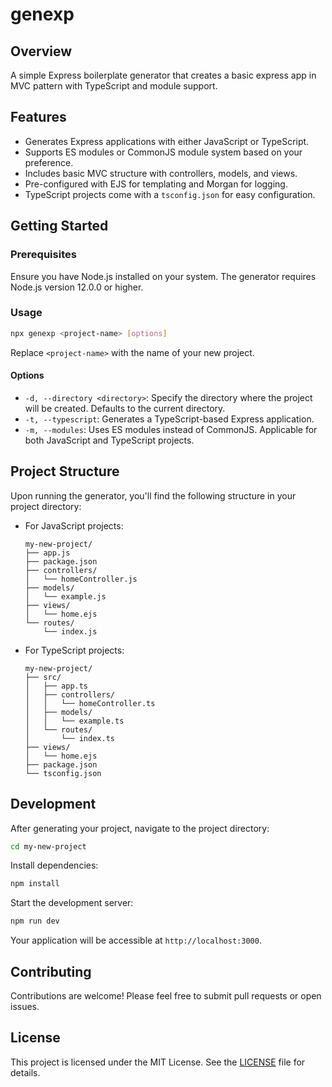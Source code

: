 # genexp

## Overview

A simple Express boilerplate generator that creates a basic express app in MVC pattern with TypeScript and module support.

## Features

- Generates Express applications with either JavaScript or TypeScript.
- Supports ES modules or CommonJS module system based on your preference.
- Includes basic MVC structure with controllers, models, and views.
- Pre-configured with EJS for templating and Morgan for logging.
- TypeScript projects come with a `tsconfig.json` for easy configuration.

## Getting Started

### Prerequisites

Ensure you have Node.js installed on your system. The generator requires Node.js version 12.0.0 or higher.

### Usage

```bash
npx genexp <project-name> [options]
```

Replace `<project-name>` with the name of your new project.

#### Options

- `-d, --directory <directory>`: Specify the directory where the project will be created. Defaults to the current directory.
- `-t, --typescript`: Generates a TypeScript-based Express application.
- `-m, --modules`: Uses ES modules instead of CommonJS. Applicable for both JavaScript and TypeScript projects.

## Project Structure

Upon running the generator, you'll find the following structure in your project directory:

- For JavaScript projects:
  ```
  my-new-project/
  ├── app.js
  ├── package.json
  ├── controllers/
  │   └── homeController.js
  ├── models/
  │   └── example.js
  ├── views/
  │   └── home.ejs
  └── routes/
      └── index.js
  ```

- For TypeScript projects:
  ```
  my-new-project/
  ├── src/
  │   ├── app.ts
  │   ├── controllers/
  │   │   └── homeController.ts
  │   ├── models/
  │   │   └── example.ts
  │   └── routes/
  │       └── index.ts
  ├── views/
  │   └── home.ejs
  ├── package.json
  └── tsconfig.json
  ```

## Development

After generating your project, navigate to the project directory:

```bash
cd my-new-project
```

Install dependencies:

```bash
npm install
```

Start the development server:

```bash
npm run dev
```

Your application will be accessible at `http://localhost:3000`.

## Contributing

Contributions are welcome! Please feel free to submit pull requests or open issues.

## License

This project is licensed under the MIT License. See the [LICENSE](./LICENSE) file for details.
